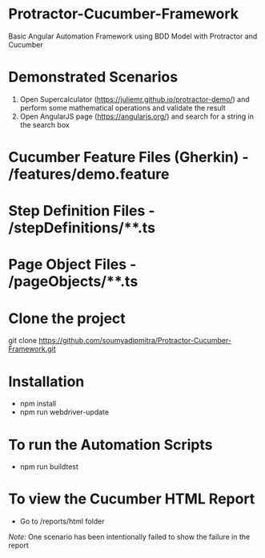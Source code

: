 # Protractor-Cucumber-Framework
Basic Angular Automation Framework using BDD Model with Protractor and Cucumber

# Demonstrated Scenarios
1. Open Supercalculator (https://juliemr.github.io/protractor-demo/) and perform some mathematical operations and validate the result
2. Open AngularJS page (https://angularjs.org/) and search for a string in the search box

# Cucumber Feature Files (Gherkin) - /features/demo.feature

# Step Definition Files - /stepDefinitions/**.ts

# Page Object Files - /pageObjects/**.ts

# Clone the project
git clone https://github.com/soumyadipmitra/Protractor-Cucumber-Framework.git

# Installation
- npm install
- npm run webdriver-update

# To run the Automation Scripts
- npm run buildtest

# To view the Cucumber HTML Report
- Go to /reports/html folder

*Note:* One scenario has been intentionally failed to show the failure in the report
